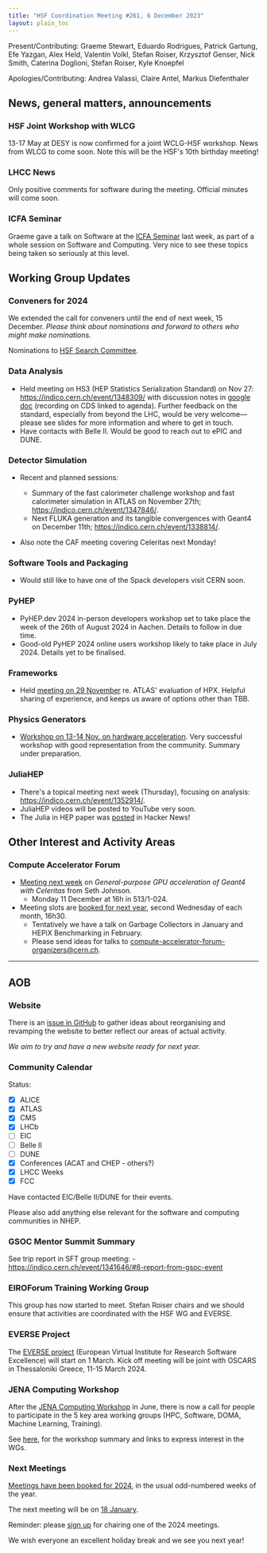 ```yaml
---
title: "HSF Coordination Meeting #261, 6 December 2023"
layout: plain_toc
---
```


Present/Contributing: Graeme Stewart, Eduardo Rodrigues, Patrick Gartung, Efe Yazgan, Alex Held, Valentin Volkl, Stefan Roiser, Krzysztof Genser, Nick Smith, Caterina Doglioni, Stefan Roiser, Kyle Knoepfel

Apologies/Contributing: Andrea Valassi, Claire Antel, Markus Diefenthaler

## News, general matters, announcements

### HSF Joint Workshop with WLCG

13-17 May at DESY is now confirmed for a joint WCLG-HSF workshop. News from WLCG to come soon. Note this will be the HSF's 10th birthday meeting!

### LHCC News

Only positive comments for software during the meeting. Official minutes will come soon.

### ICFA Seminar

<!-- markdown-link-check-disable-next-line -->
Graeme gave a talk on Software at the [ICFA Seminar](https://indico.desy.de/event/38293/) last week, as part of a whole session on Software and Computing. Very nice to see these topics being taken so seriously at this level.

## Working Group Updates

### Conveners for 2024

We extended the call for conveners until the end of next week, 15 December. *Please think about nominations and forward to others who might make nominations.*

Nominations to [HSF Search Committee](mailto:hsf-search-committee@cern.ch).

### Data Analysis

- Held meeting on HS3 (HEP Statistics Serialization Standard) on Nov 27: <https://indico.cern.ch/event/1348309/> with discussion notes in [google doc](https://docs.google.com/document/d/1NizUogJpiTNxZ_-Pqf9heI-8ynv95s5UNtu_G6rLxsk/) (recording on CDS linked to agenda). Further feedback on the standard, especially from beyond the LHC, would be very welcome—please see slides for more information and where to get in touch.
- Have contacts with Belle II. Would be good to reach out to ePIC and DUNE.

### Detector Simulation

- Recent and planned sessions:
    - Summary of the fast calorimeter challenge workshop and fast calorimeter simulation in ATLAS on November 27th; <https://indico.cern.ch/event/1347846/>.
    - Next FLUKA generation and its tangible convergences with Geant4 on December 11th; <https://indico.cern.ch/event/1338814/>.

- Also note the CAF meeting covering Celeritas next Monday!
    
### Software Tools and Packaging

- Would still like to have one of the Spack developers visit CERN soon.

### PyHEP

- PyHEP.dev 2024 in-person developers workshop set to take place the week of the 26th of August 2024 in Aachen. Details to follow in due time.
- Good-old PyHEP 2024 online users workshop likely to take place in July 2024. Details yet to be finalised.

### Frameworks

- Held [meeting on 29 November](https://indico.cern.ch/event/1341187/) re. ATLAS' evaluation of HPX.  Helpful sharing of experience, and keeps us aware of options other than TBB.

### Physics Generators

- [Workshop on 13-14 Nov. on hardware acceleration](https://indico.cern.ch/event/1312061/). Very successful workshop with good representation from the community. Summary under preparation.

### JuliaHEP

- There's a topical meeting next week (Thursday), focusing on analysis: <https://indico.cern.ch/event/1352914/>.
- JuliaHEP videos will be posted to YouTube very soon.
- The Julia in HEP paper was [posted](https://news.ycombinator.com/item?id=38512793) in Hacker News!

## Other Interest and Activity Areas

### Compute Accelerator Forum

- [Meeting next week](https://indico.cern.ch/event/1264303/) on *General-purpose GPU acceleration of Geant4 with Celeritas* from Seth Johnson.
  - Monday 11 December at 16h in 513/1-024.
- Meeting slots are [booked for next year](https://indico.cern.ch/category/12741/), second Wednesday of each month, 16h30.
  - Tentatively we have a talk on Garbage Collectors in January and HEPiX Benchmarking in February.
  - Please send ideas for talks to [compute-accelerator-forum-organizers@cern.ch](mailto:compute-accelerator-forum-organizers@cern.ch).

---

## AOB

### Website

There is an [issue in GitHub](https://github.com/HSF/hsf.github.io/issues/1411) to gather ideas about reorganising and revamping the website to better reflect our areas of actual activity.

*We aim to try and have a new website ready for next year.*

### Community Calendar

Status:

- [x] ALICE
- [x] ATLAS
- [x] CMS
- [x] LHCb
- [ ] EIC
- [ ] Belle II
- [ ] DUNE
- [x] Conferences (ACAT and CHEP - others?)
- [x] LHCC Weeks
- [x] FCC

Have contacted EIC/Belle II/DUNE for their events.

Please also add anything else relevant for the software and computing communities in NHEP.

### GSOC Mentor Summit Summary

See trip report in SFT group meeting:
    - https://indico.cern.ch/event/1341646/#8-report-from-gsoc-event

### EIROForum Training Working Group

This group has now started to meet. Stefan Roiser chairs and we should ensure that activities are coordinated with the HSF WG and EVERSE.

### EVERSE Project

The [EVERSE project](https://everse.software) (European Virtual Institute for Research Software Excellence) will start on 1 March. Kick off meeting will be joint with OSCARS in Thessaloniki Greece, 11-15 March 2024.

### JENA Computing Workshop

After the [JENA Computing Workshop](https://agenda.infn.it/event/34738) in June, there is now a call for people to participate in the 5 key area working groups (HPC, Software, DOMA, Machine Learning, Training).

See [here](https://drive.google.com/file/d/1_Ovq71s8ytSQc5iRWNs7HPyjNhewBVSj/view), for the workshop summary and links to express interest in the WGs.

### Next Meetings

[Meetings have been booked for 2024](https://indico.cern.ch/category/7970/), in the usual odd-numbered weeks of the year.

The next meeting will be on [18 January]( https://indico.cern.ch/event/1355738/).

Reminder: please [sign up](https://docs.google.com/spreadsheets/d/1Z1Z4payCpieOLiVFcC6y9j-KCj71u6xX232LHUgIHfI/edit) for chairing one of the 2024 meetings.

We wish everyone an excellent holiday break and we see you next year!
